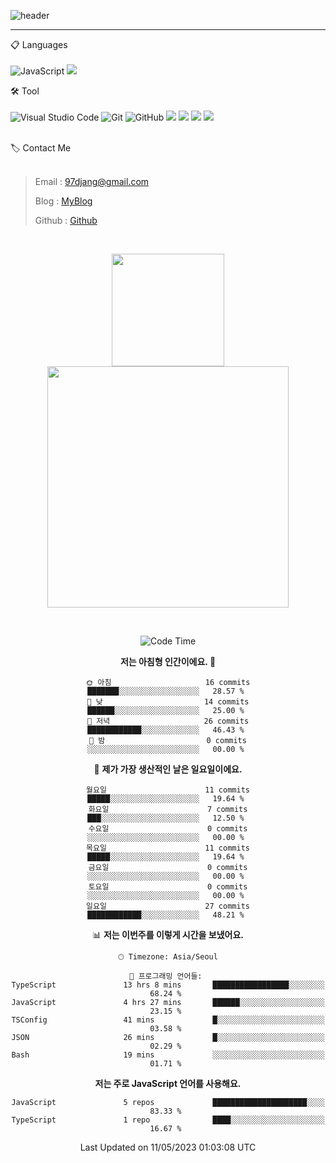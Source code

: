 ![header](https://capsule-render.vercel.app/api?type=waving&color=timeGradient&height=300&section=header&text=Welcome👋&animation=fadeIn&fontSize=55&fontAlignY=40&desc=walwald%20&descSize=30)

<hr />

📋 Languages<br /><br />
![JavaScript](https://img.shields.io/badge/javascript-%23323330.svg?style=for-the-badge&logo=javascript&logoColor=%23F7DF1E)
 <img src="https://img.shields.io/badge/mysql-4479A1?style=for-the-badge&logo=mysql&logoColor=white"> 



🛠 Tool<br /><br />
![Visual Studio Code](https://img.shields.io/badge/Visual%20Studio%20Code-0078d7.svg?style=for-the-badge&logo=visual-studio-code&logoColor=white)
![Git](https://img.shields.io/badge/git-%23F05033.svg?style=for-the-badge&logo=git&logoColor=white)
![GitHub](https://img.shields.io/badge/github-%23121011.svg?style=for-the-badge&logo=github&logoColor=white)
  <img src="https://img.shields.io/badge/node.js-339933?style=for-the-badge&logo=Node.js&logoColor=white">
  <img src="https://img.shields.io/badge/express-000000?style=for-the-badge&logo=express&logoColor=white">
  <img src="https://img.shields.io/badge/Postman-FF6C37?style=for-the-badge&logo=Postman&logoColor=white">
  <img src="https://img.shields.io/badge/Jest-C21325?style=for-the-badge&logo=Jest&logoColor=white">
<br>


<br>
🏷 Contact Me<br /><br />

> Email : <97djang@gmail.com>
> 
> Blog : [MyBlog](https://walwaldev.tistory.com/ "MYBolg")
> 
> Github : [Github](https://github.com/walwald "Github!1")

<br>

<div align="center">
   <p display="inline">
    <a href="https://github.com/walwald">
     <img height="180" src="https://github-readme-stats.vercel.app/api?username=walwald&hide=none&hide_title=false&show_icons=ture&include_all_commits=false&theme=omni" />
     <img width="386" src="https://github-readme-stats.vercel.app/api/top-langs/?username=walwald&layout=compact&show_icons=ture&show_owner=ture&hide_title=false&theme=omni&hide=none" />
    </a>
  </p>


<br>





<!--START_SECTION:waka-->
![Code Time](http://img.shields.io/badge/Code%20Time-229%20hrs%201%20min-blue)

**저는 아침형 인간이에요. 🐤** 

```text
🌞 아침                     16 commits          ███████░░░░░░░░░░░░░░░░░░   28.57 % 
🌆 낮　                     14 commits          ██████░░░░░░░░░░░░░░░░░░░   25.00 % 
🌃 저녁                     26 commits          ████████████░░░░░░░░░░░░░   46.43 % 
🌙 밤　                     0 commits           ░░░░░░░░░░░░░░░░░░░░░░░░░   00.00 % 
```
📅 **제가 가장 생산적인 날은 일요일이에요.** 

```text
월요일                      11 commits          █████░░░░░░░░░░░░░░░░░░░░   19.64 % 
화요일                      7 commits           ███░░░░░░░░░░░░░░░░░░░░░░   12.50 % 
수요일                      0 commits           ░░░░░░░░░░░░░░░░░░░░░░░░░   00.00 % 
목요일                      11 commits          █████░░░░░░░░░░░░░░░░░░░░   19.64 % 
금요일                      0 commits           ░░░░░░░░░░░░░░░░░░░░░░░░░   00.00 % 
토요일                      0 commits           ░░░░░░░░░░░░░░░░░░░░░░░░░   00.00 % 
일요일                      27 commits          ████████████░░░░░░░░░░░░░   48.21 % 
```


📊 **저는 이번주를 이렇게 시간을 보냈어요.** 

```text
🕑︎ Timezone: Asia/Seoul

💬 프로그래밍 언어들: 
TypeScript               13 hrs 8 mins       █████████████████░░░░░░░░   68.24 % 
JavaScript               4 hrs 27 mins       ██████░░░░░░░░░░░░░░░░░░░   23.15 % 
TSConfig                 41 mins             █░░░░░░░░░░░░░░░░░░░░░░░░   03.58 % 
JSON                     26 mins             █░░░░░░░░░░░░░░░░░░░░░░░░   02.29 % 
Bash                     19 mins             ░░░░░░░░░░░░░░░░░░░░░░░░░   01.71 % 
```

**저는 주로 JavaScript 언어를 사용해요.** 

```text
JavaScript               5 repos             █████████████████████░░░░   83.33 % 
TypeScript               1 repo              ████░░░░░░░░░░░░░░░░░░░░░   16.67 % 
```




 Last Updated on 11/05/2023 01:03:08 UTC
<!--END_SECTION:waka-->
